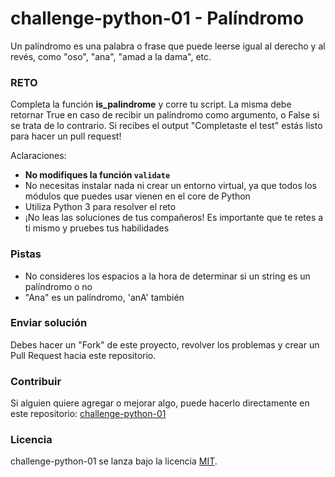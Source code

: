 # challenge-python-01 - Palíndromo

Un palíndromo es una palabra o frase que puede leerse igual al derecho y al revés, como "oso", "ana", "amad a la dama", etc.

### RETO

Completa la función **is_palindrome** y corre tu script. La misma debe retornar True en caso de recibir un palíndromo como argumento, o False si se trata de lo contrario. Si recibes el output "Completaste el test" estás listo para hacer un pull request!

Aclaraciones:

- **No modifiques la función `validate`**
- No necesitas instalar nada ni crear un entorno virtual, ya que todos los módulos que puedes usar vienen en el core de Python
- Utiliza Python 3 para resolver el reto
- ¡No leas las soluciones de tus compañeros! Es importante que te retes a ti mismo y pruebes tus habilidades

### Pistas

- No consideres los espacios a la hora de determinar si un string es un palíndromo o no
- "Ana" es un palíndromo, 'anA' también

### Enviar solución

Debes hacer un "Fork" de este proyecto, revolver los problemas y crear un Pull Request hacia este repositorio.

### Contribuir

Si alguien quiere agregar o mejorar algo, puede hacerlo directamente en este repositorio: [challenge-python-01](https://github.com/platzimaster/challenge-python-01/)

### Licencia

challenge-python-01 se lanza bajo la licencia [MIT](https://opensource.org/licenses/MIT).
